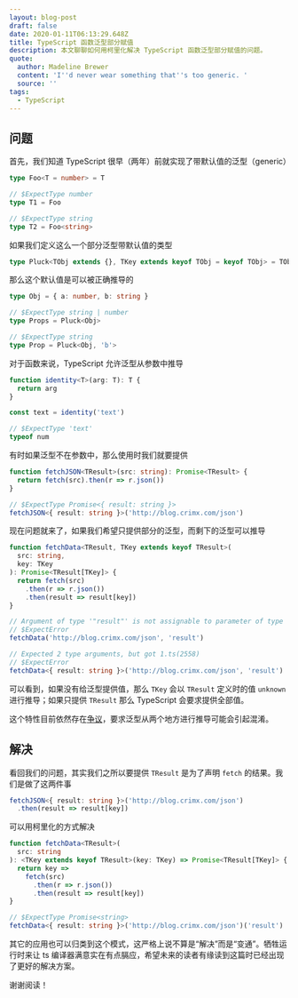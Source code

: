 ```yaml
---
layout: blog-post
draft: false
date: 2020-01-11T06:13:29.648Z
title: TypeScript 函数泛型部分赋值
description: 本文聊聊如何用柯里化解决 TypeScript 函数泛型部分赋值的问题。
quote:
  author: Madeline Brewer
  content: 'I''d never wear something that''s too generic. '
  source: ''
tags:
  - TypeScript
---
```

## 问题

首先，我们知道 TypeScript 很早（两年）前就实现了带默认值的泛型（generic）

```typescript
type Foo<T = number> = T

// $ExpectType number
type T1 = Foo

// $ExpectType string
type T2 = Foo<string>
```

如果我们定义这么一个部分泛型带默认值的类型

```typescript
type Pluck<TObj extends {}, TKey extends keyof TObj = keyof TObj> = TObj[TKey]
```

那么这个默认值是可以被正确推导的

```typescript
type Obj = { a: number, b: string }

// $ExpectType string | number
type Props = Pluck<Obj>

// $ExpectType string
type Prop = Pluck<Obj, 'b'>
```

对于函数来说，TypeScript 允许泛型从参数中推导

```typescript
function identity<T>(arg: T): T {
  return arg
}

const text = identity('text')

// $ExpectType 'text'
typeof num
```

有时如果泛型不在参数中，那么使用时我们就要提供

```typescript
function fetchJSON<TResult>(src: string): Promise<TResult> {
  return fetch(src).then(r => r.json())
}

// $ExpectType Promise<{ result: string }>
fetchJSON<{ result: string }>('http://blog.crimx.com/json')
```

现在问题就来了，如果我们希望只提供部分的泛型，而剩下的泛型可以推导

```typescript
function fetchData<TResult, TKey extends keyof TResult>(
  src: string,
  key: TKey
): Promise<TResult[TKey]> {
  return fetch(src)
    .then(r => r.json())
    .then(result => result[key])
}

// Argument of type '"result"' is not assignable to parameter of type 'never'.ts(2345)
// $ExpectError
fetchData('http://blog.crimx.com/json', 'result')

// Expected 2 type arguments, but got 1.ts(2558)
// $ExpectError
fetchData<{ result: string }>('http://blog.crimx.com/json', 'result')
```

可以看到，如果没有给泛型提供值，那么 `TKey` 会以 `TResult` 定义时的值 `unknown` 进行推导；如果只提供 `TResult` 那么 TypeScript 会要求提供全部值。

这个特性目前依然存在[争议](https://github.com/microsoft/TypeScript/issues/14400)，要求泛型从两个地方进行推导可能会引起混淆。

## 解决

看回我们的问题，其实我们之所以要提供 `TResult` 是为了声明 `fetch` 的结果。我们是做了这两件事

```typescript
fetchJSON<{ result: string }>('http://blog.crimx.com/json')
  .then(result => result[key])
```

可以用柯里化的方式解决

```typescript
function fetchData<TResult>(
  src: string
): <TKey extends keyof TResult>(key: TKey) => Promise<TResult[TKey]> {
  return key =>
    fetch(src)
      .then(r => r.json())
      .then(result => result[key])
}

// $ExpectType Promise<string>
fetchData<{ result: string }>('http://blog.crimx.com/json')('result')
```

其它的应用也可以归类到这个模式，这严格上说不算是“解决”而是“变通”。牺牲运行时来让 ts 编译器满意实在有点膈应，希望未来的读者有缘读到这篇时已经出现了更好的解决方案。

谢谢阅读！

